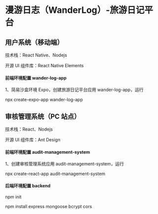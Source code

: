 # 漫游日志（WanderLog）-旅游日记平台

## 用户系统（移动端）

技术栈：React Native、Nodejs

开源 UI 组件库：React Native Elements

#### 前端环境配置 wander-log-app

1、简易沙盒环境 Expo，创建旅游日记平台应用 wander-log-app，运行

npx create-expo-app wander-log-app

## 审核管理系统（PC 站点）

技术栈：React、Nodejs

开源 UI 组件库：Ant Design

#### 前端环境配置 audit-management-system

1、创建审核管理系统应用 audit-management-system，运行

npx create-react-app audit-management-system

#### 后端环境配置 backend

npm init

npm install express mongoose bcrypt cors
